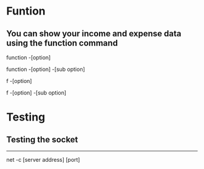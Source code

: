 # Funtion
## You can show your income and expense data using the function command

function -[option]

function -[option] -[sub option]

f -[option]

f -[option] -[sub option]


# Testing

## Testing the socket
---
net -c [server address] [port]

